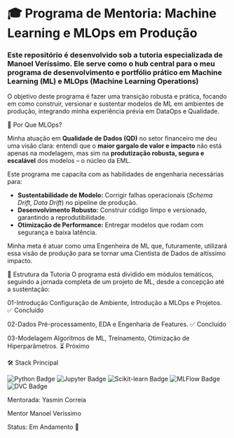 # 🎓 Programa de Mentoria: Machine Learning e MLOps em Produção

### Este repositório é desenvolvido sob a tutoria especializada de Manoel Veríssimo. Ele serve como o hub central para o meu programa de desenvolvimento e portfólio prático em Machine Learning (ML) e MLOps (Machine Learning Operations)

O objetivo deste programa é fazer uma transição robusta e prática, focando em como construir, versionar e sustentar modelos de ML em ambientes de produção, integrando minha experiência prévia em DataOps e Qualidade.

🎯 Por Que MLOps?

Minha atuação em **Qualidade de Dados (QD)** no setor financeiro me deu uma visão clara: entendi que o **maior gargalo de valor e impacto** não está apenas na modelagem, mas sim na **produtização robusta, segura e escalável** dos modelos – o núcleo da EML.

Este programa me capacita com as habilidades de engenharia necessárias para:

* **Sustentabilidade de Modelo:** Corrigir falhas operacionais (*Schema Drift*, *Data Drift*) no pipeline de produção.
* **Desenvolvimento Robusto:** Construir código limpo e versionado, garantindo a reprodutibilidade.
* **Otimização de Performance:** Entregar modelos que rodam com segurança e baixa latência.

Minha meta é atuar como uma Engenheira de ML que, futuramente, utilizará essa visão de produção para se tornar uma Cientista de Dados de altíssimo impacto.

🧠 Estrutura da Tutoria
O programa está dividido em módulos temáticos, seguindo a jornada completa de um projeto de ML, desde a concepção até a sustentação:

01-Introdução	Configuração de Ambiente, Introdução a MLOps e Projetos. ✅ Concluído

02-Dados	Pré-processamento, EDA e Engenharia de Features. ✅ Concluído

03-Modelagem	Algoritmos de ML, Treinamento, Otimização de Hiperparâmetros.	⏳ Próximo

🛠️ Stack Principal
<p align="left"> <img src="https://img.shields.io/badge/Python-3776AB?style=for-the-badge&logo=python&logoColor=white" alt="Python Badge"/> <img src="https://img.shields.io/badge/Jupyter%20Notebook-F37626?style=for-the-badge&logo=jupyter&logoColor=white" alt="Jupyter Badge"/> <img src="https://img.shields.io/badge/Scikit--learn-F7931E?style=for-the-badge&logo=scikit-learn&logoColor=white" alt="Scikit-learn Badge"/> <img src="https://img.shields.io/badge/MLflow-009688?style=for-the-badge&logo=mlflow&logoColor=white" alt="MLFlow Badge"/> <img src="https://img.shields.io/badge/DVC-13B765?style=for-the-badge&logo=dvc&logoColor=white" alt="DVC Badge"/> </p>

Mentorada: Yasmin Correia 

Mentor Manoel Veríssimo 

Status: Em Andamento 📅
